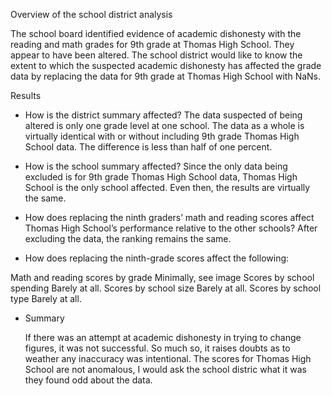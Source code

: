 Overview of the school district analysis

The school board identified evidence of academic dishonesty with the reading and math grades for 9th grade at Thomas High School.
They appear to have been altered. The school district would like to know the extent to which the suspected academic dishonesty
has affected the grade data by replacing the data for 9th grade at Thomas High School with NaNs.

Results

- How is the district summary affected?
	The data suspected of being altered is only one grade level at one school. The data as a whole is virtually identical
	with or without including 9th grade Thomas High School data. The difference is less than half of one percent.

- How is the school summary affected?
	Since the only data being excluded is for 9th grade Thomas High School data, Thomas High School is the only school affected. 
	Even then, the results are virtually the same.

- How does replacing the ninth graders’ math and reading scores affect Thomas High School’s performance relative to the other schools?
	After excluding the data, the ranking remains the same.

- How does replacing the ninth-grade scores affect the following:

Math and reading scores by grade
	Minimally, see image
Scores by school spending
        Barely at all.
Scores by school size
        Barely at all.
Scores by school type
        Barely at all.

- Summary

	If there was an attempt at academic dishonesty in trying to change figures, it was not successful. So much so, it raises doubts
	as to weather any inaccuracy was intentional. The scores for Thomas High School are not anomalous, I would ask the school distric
	what it was they found odd about the data.